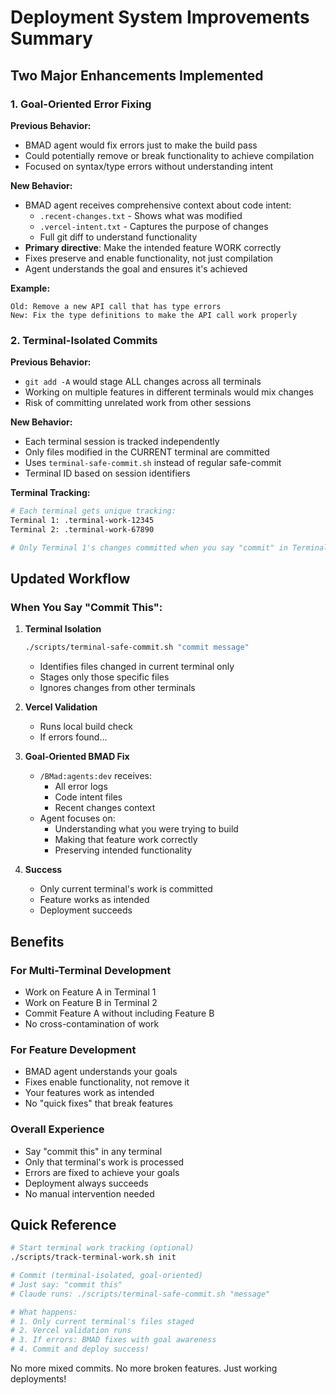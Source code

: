 # Deployment System Improvements Summary

## Two Major Enhancements Implemented

### 1. Goal-Oriented Error Fixing

**Previous Behavior:**
- BMAD agent would fix errors just to make the build pass
- Could potentially remove or break functionality to achieve compilation
- Focused on syntax/type errors without understanding intent

**New Behavior:**
- BMAD agent receives comprehensive context about code intent:
  - `.recent-changes.txt` - Shows what was modified
  - `.vercel-intent.txt` - Captures the purpose of changes
  - Full git diff to understand functionality
- **Primary directive**: Make the intended feature WORK correctly
- Fixes preserve and enable functionality, not just compilation
- Agent understands the goal and ensures it's achieved

**Example:**
```
Old: Remove a new API call that has type errors
New: Fix the type definitions to make the API call work properly
```

### 2. Terminal-Isolated Commits

**Previous Behavior:**
- `git add -A` would stage ALL changes across all terminals
- Working on multiple features in different terminals would mix changes
- Risk of committing unrelated work from other sessions

**New Behavior:**
- Each terminal session is tracked independently
- Only files modified in the CURRENT terminal are committed
- Uses `terminal-safe-commit.sh` instead of regular safe-commit
- Terminal ID based on session identifiers

**Terminal Tracking:**
```bash
# Each terminal gets unique tracking:
Terminal 1: .terminal-work-12345
Terminal 2: .terminal-work-67890

# Only Terminal 1's changes committed when you say "commit" in Terminal 1
```

## Updated Workflow

### When You Say "Commit This":

1. **Terminal Isolation**
   ```bash
   ./scripts/terminal-safe-commit.sh "commit message"
   ```
   - Identifies files changed in current terminal only
   - Stages only those specific files
   - Ignores changes from other terminals

2. **Vercel Validation**
   - Runs local build check
   - If errors found...

3. **Goal-Oriented BMAD Fix**
   - `/BMad:agents:dev` receives:
     - All error logs
     - Code intent files
     - Recent changes context
   - Agent focuses on:
     - Understanding what you were trying to build
     - Making that feature work correctly
     - Preserving intended functionality

4. **Success**
   - Only current terminal's work is committed
   - Feature works as intended
   - Deployment succeeds

## Benefits

### For Multi-Terminal Development
- Work on Feature A in Terminal 1
- Work on Feature B in Terminal 2
- Commit Feature A without including Feature B
- No cross-contamination of work

### For Feature Development
- BMAD agent understands your goals
- Fixes enable functionality, not remove it
- Your features work as intended
- No "quick fixes" that break features

### Overall Experience
- Say "commit this" in any terminal
- Only that terminal's work is processed
- Errors are fixed to achieve your goals
- Deployment always succeeds
- No manual intervention needed

## Quick Reference

```bash
# Start terminal work tracking (optional)
./scripts/track-terminal-work.sh init

# Commit (terminal-isolated, goal-oriented)
# Just say: "commit this"
# Claude runs: ./scripts/terminal-safe-commit.sh "message"

# What happens:
# 1. Only current terminal's files staged
# 2. Vercel validation runs
# 3. If errors: BMAD fixes with goal awareness
# 4. Commit and deploy success!
```

No more mixed commits. No more broken features. Just working deployments!